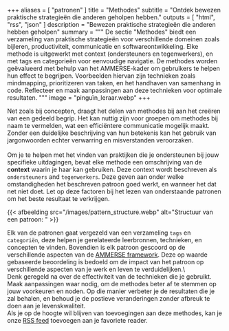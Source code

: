 +++
aliases = [ "patronen" ]
title = "Methodes"
subtitle = "Ontdek bewezen praktische strategieën die anderen geholpen hebben."
outputs = [ "html", "rss", "json" ]
description = "Bewezen praktische strategieën die anderen hebben geholpen"
summary = """
De sectie "Methodes" biedt een verzameling van praktische strategieën voor verschillende domeinen zoals bijleren, 
productiviteit, communicatie en softwareontwikkeling. Elke methode is uitgewerkt met context (ondersteuners en tegenwerkers), 
en met tags en categorieën voor eenvoudige navigatie. De methodes worden geëvalueerd met behulp van het AMMERSE-kader om gebruikers te helpen hun effect te begrijpen. 
Voorbeelden hiervan zijn technieken zoals mindmapping, prioritizeren van taken, en het handhaven van samenhang in code. 
Reflecteer en maak aanpassingen aan deze technieken voor optimale resultaten.
"""
image = "pinguïn_leraar.webp"
+++

Net zoals bij concepten, draagt het delen van methodes bij aan het creëren van een gedeeld begrip. Het kan nuttig zijn voor groepen om methodes bij naam te vermelden, wat een efficiëntere communicatie mogelijk maakt.
Zonder een duidelijke beschrijving van hun betekenis kan het gebruik van jargonwoorden echter verwarring en misverstanden veroorzaken. <br /> <br />
Om je te helpen met het vinden van praktijken die je ondersteunen bij jouw specifieke uitdagingen, bevat elke methode een omschrijving van de **context** waarin je haar kan gebruiken. Deze context wordt beschreven als `ondersteuners` and `tegenwerkers`. Deze geven aan onder welke omstandigheden het beschreven patroon goed werkt, en wanneer het dat net niet doet. Let op deze factoren bij het lezen van onderstaande patronen om het beste resultaat te verkrijgen.

{{< afbeelding src="/images/pattern_structure.webp" alt="Structuur van een patroon: " >}}

Elk van de patronen gaat vergezeld van een verzameling `tags` en `categoriën`, deze helpen je gerelateerde leerbronnen, technieken, en concepten te vinden.
Bovendien is elk patroon gescoord op de verschillende aspecten van de [AMMERSE framework](https://www.ammerse.org/). Deze op waarde gebaseerde
beoordeling is bedoeld om de impact van het patroon op verschillende aspecten van je werk en leven te verduidelijken.\ <br />
Denk geregeld na over de effectiviteit van de technieken die je gebruikt. Maak aanpassingen waar nodig, om de methodes beter af te stemmen op jouw voorkeuren en noden. Op die manier verbeter je de resultaten die je zal behalen, en behoud je de postieve veranderingen zonder afbreuk te doen aan je levenskwaliteit. <br />
Als je op de hoogte wil blijven van toevoegingen aan deze methodes, kan je onze <a href="./index.xml" target="_blank">RSS feed</a> toevoegen aan je favoriete reader.
